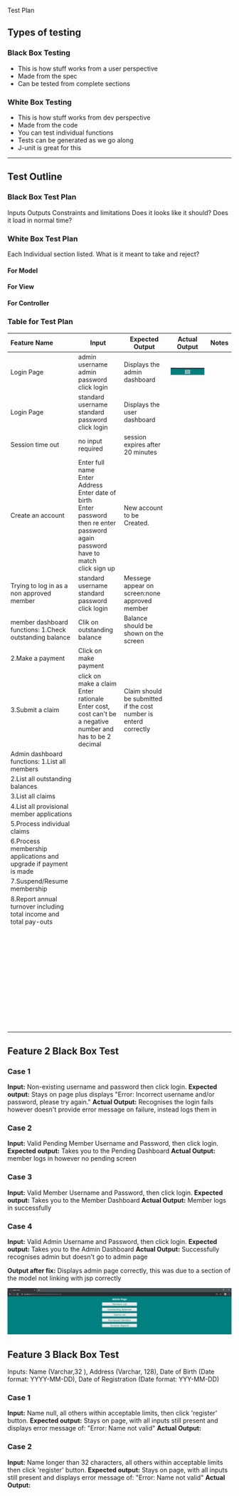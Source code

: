 Test Plan

## Types of testing

### Black Box Testing

* This is how stuff works from a user perspective
* Made from the spec
* Can be tested from complete sections



### White Box Testing

* This is how stuff works from dev perspective
* Made from the code
* You can test individual functions
* Tests can be generated as we go along
* J-unit is great for this

---

## Test Outline

### Black Box Test Plan

Inputs
Outputs
Constraints and limitations
Does it looks like it should?
Does it load in normal time?



### White Box Test Plan

Each Individual section listed.
What is it meant to take and reject?

#### For Model

#### For View

#### For Controller

### Table for Test Plan

| Feature Name | Input                                               | Expected Output              | Actual Output | Notes |
| :----------- | --------------------------------------------------- | ---------------------------- | ------------- | ----- |
| Login Page   | admin username<br />admin password<br />click login | Displays the admin dashboard | ![Admin-dashboard](testplan.assets/Admin-dashboard.png) |       |
| Login Page   | standard username<br />standard password<br />click login | Displays the user dashboard  |               |       |
| Session time out           | no input required | session expires after 20 minutes |               |       |
| Create an account | Enter full name<br />Enter Address<br />Enter date of birth<br />Enter password then re enter password again<br />password have to match<br />click sign up | New account to be Created. |               |       |
| Trying to log in as a non approved member | standard username<br />standard password<br />click login | Messege appear on screen:none approved member | | |
| member dashboard functions: 1.Check outstanding balance | Clik on outstanding balance | Balance should be shown on the screen | | |
| 2.Make a payment | Click on make payment |                              |               |       |
| 3.Submit a claim | click on make a claim<br />Enter rationale<br />Enter cost, cost can't be a negative number and has to be 2 decimal | Claim should be submitted if the cost number is enterd correctly |               |       |
| Admin dashboard functions: 1.List all members |                                                     |                              |               |       |
| 2.List all outstanding balances |                                                     |                              |               |       |
| 3.List all claims |                                                     |                              |               |       |
| 4.List all provisional member applications |                                                     |                              |               |       |
| 5.Process individual claims |                                                     |                              |               |       |
| 6.Process membership applications and upgrade if payment is made |                                                     |                              |               |       |
| 7.Suspend/Resume membership |                                                     |                              |               |       |
| 8.Report annual turnover including total income and total pay-outs |                                                     |                              |               |       |
|              |                                                     |                              |               |       |
|              |                                                     |                              |               |       |
|              |                                                     |                              |               |       |
|              |                                                     |                              |               |       |
|              |                                                     |                              |               |       |
|              |                                                     |                              |               |       |
|              |                                                     |                              |               |       |
|              |                                                     |                              |               |       |
|              |                                                     |                              |               |       |
|              |                                                     |                              |               |       |
|              |                                                     |                              |               |       |
|              |                                                     |                              |               |       |
|              |                                                     |                              |               |       |
|              |                                                     |                              |               |       |
|              |                                                     |                              |               |       |
|              |                                                     |                              |               |       |
|              |                                                     |                              |               |       |
|              |                                                     |                              |               |       |
|              |                                                     |                              |               |       |
|              |                                                     |                              |               |       |
|              |                                                     |                              |               |       |
|              |                                                     |                              |               |       |
|              |                                                     |                              |               |       |
|              |                                                     |                              |               |       |
|              |                                                     |                              |               |       |
|              |                                                     |                              |               |       |
|              |                                                     |                              |               |       |
|              |                                                     |                              |               |       |
|              |                                                     |                              |               |       |
|              |                                                     |                              |               |       |
|              |                                                     |                              |               |       |
|              |                                                     |                              |               |       |
|              |                                                     |                              |               |       |
|              |                                                     |                              |               |       |
|              |                                                     |                              |               |       |
|              |                                                     |                              |               |       |
|              |                                                     |                              |               |       |
|              |                                                     |                              |               |       |
|              |                                                     |                              |               |       |
|              |                                                     |                              |               |       |
|              |                                                     |                              |               |       |
|              |                                                     |                              |               |       |
|              |                                                     |                              |               |       |
|              |                                                     |                              |               |       |
|              |                                                     |                              |               |       |



## Feature 2 Black Box Test

### Case 1

**Input:** Non-existing username and password then click login.
**Expected output:** Stays on page plus displays "Error: Incorrect username and/or password, please try again."
**Actual Output:** Recognises the login fails however doesn't provide error message on failure, instead logs them in



### Case 2

**Input:** Valid Pending Member Username and Password, then click login.
**Expected output:** Takes you to the Pending Dashboard
**Actual Output:** member logs in however no pending screen



### Case 3

**Input:** Valid Member Username and Password, then click login.
**Expected output:** Takes you to the Member Dashboard
**Actual Output:** Member logs in successfully 



### Case 4

**Input:** Valid Admin Username and Password, then click login.
**Expected output:** Takes you to the Admin Dashboard
**Actual Output:** Successfully recognises admin but doesn't go to admin page

**Output after fix:** Displays admin page correctly, this was due to a section of the model not linking with jsp correctly

![image-20191208171704285](testplan.assets/case4output.png)

## Feature 3 Black Box Test

Inputs: Name (Varchar,32 ), Address (Varchar, 128), Date of Birth (Date format: YYYY-MM-DD), Date of Registration (Date format: YYY-MM-DD)

### Case 1

**Input:** Name null, all others within acceptable limits, then click 'register' button.
**Expected output:** Stays on page, with all inputs still present and displays error message of: "Error: Name not valid"
**Actual Output:**



### Case 2

**Input:** Name longer than 32 characters, all others within acceptable limits then click 'register' button.
**Expected output:** Stays on page, with all inputs still present and displays error message of: "Error: Name not valid"
**Actual Output:**
